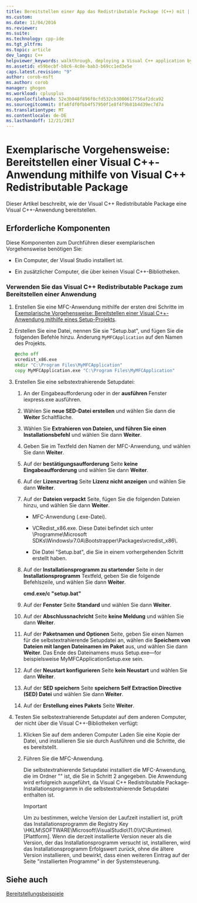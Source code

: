 ```yaml
---
title: Bereitstellen einer App das Redistributable Package (C++) mit | Microsoft Docs
ms.custom: 
ms.date: 11/04/2016
ms.reviewer: 
ms.suite: 
ms.technology: cpp-ide
ms.tgt_pltfrm: 
ms.topic: article
dev_langs: C++
helpviewer_keywords: walkthrough, deploying a Visual C++ application by using the redistributable package
ms.assetid: e59becbf-b8c6-4c8e-bab3-b69cc1ed3e5e
caps.latest.revision: "9"
author: corob-msft
ms.author: corob
manager: ghogen
ms.workload: cplusplus
ms.openlocfilehash: 52e3b048f896f0cfd532cb3000617756af2dca92
ms.sourcegitcommit: 8fa8fdf0fbb4f57950f1e8f4f9b81b4d39ec7d7a
ms.translationtype: MT
ms.contentlocale: de-DE
ms.lasthandoff: 12/21/2017
---
```

# <a name="walkthrough-deploying-a-visual-c-application-by-using-the-visual-c-redistributable-package"></a>Exemplarische Vorgehensweise: Bereitstellen einer Visual C++-Anwendung mithilfe von Visual C++ Redistributable Package
Dieser Artikel beschreibt, wie der Visual C++ Redistributable Package eine Visual C++-Anwendung bereitstellen.  
  
## <a name="prerequisites"></a>Erforderliche Komponenten  
 Diese Komponenten zum Durchführen dieser exemplarischen Vorgehensweise benötigen Sie:  
  
-   Ein Computer, der Visual Studio installiert ist.  
  
-   Ein zusätzlicher Computer, die über keinen Visual C++-Bibliotheken.  
  
### <a name="to-use-the-visual-c-redistributable-package-to-deploy-an-application"></a>Verwenden Sie das Visual C++ Redistributable Package zum Bereitstellen einer Anwendung  
  
1.  Erstellen Sie eine MFC-Anwendung mithilfe der ersten drei Schritte im [Exemplarische Vorgehensweise: Bereitstellen einer Visual C++-Anwendung mithilfe eines Setup-Projekts](../ide/deploying-visual-cpp-application-by-using-the-vcpp-redistributable-package.md).  
  
2.  Erstellen Sie eine Datei, nennen Sie sie "Setup.bat", und fügen Sie die folgenden Befehle hinzu. Änderung `MyMFCApplication` auf den Namen des Projekts.  
  
    ```cmd
    @echo off  
    vcredist_x86.exe  
    mkdir "C:\Program Files\MyMFCApplication"  
    copy MyMFCApplication.exe "C:\Program Files\MyMFCApplication"  
    ```  
  
3.  Erstellen Sie eine selbstextrahierende Setupdatei:  
  
    1.  An der Eingabeaufforderung oder in der **ausführen** Fenster iexpress.exe ausführen.  
  
    2.  Wählen Sie **neue SED-Datei erstellen** und wählen Sie dann die **Weiter** Schaltfläche.  
  
    3.  Wählen Sie **Extrahieren von Dateien, und führen Sie einen Installationsbefehl** und wählen Sie dann **Weiter**.  
  
    4.  Geben Sie im Textfeld den Namen der MFC-Anwendung, und wählen Sie dann **Weiter**.  
  
    5.  Auf der **bestätigungsaufforderung** Seite **keine Eingabeaufforderung** und wählen Sie dann **Weiter**.  
  
    6.  Auf der **Lizenzvertrag** Seite **Lizenz nicht anzeigen** und wählen Sie dann **Weiter**.  
  
    7.  Auf der **Dateien verpackt** Seite, fügen Sie die folgenden Dateien hinzu, und wählen Sie dann **Weiter**.  
  
        -   MFC-Anwendung (.exe-Datei).  
  
        -   VCRedist_x86.exe. Diese Datei befindet sich unter \Programme\Microsoft SDKs\Windows\v7.0A\Bootstrapper\Packages\vcredist_x86\\.  
  
        -   Die Datei "Setup.bat", die Sie in einem vorhergehenden Schritt erstellt haben.  
  
    8.  Auf der **Installationsprogramm zu startender** Seite in der **Installationsprogramm** Textfeld, geben Sie die folgende Befehlszeile, und wählen Sie dann **Weiter**.  
  
         **cmd.exe/c "setup.bat"**  
  
    9. Auf der **Fenster** Seite **Standard** und wählen Sie dann **Weiter**.  
  
    10. Auf der **Abschlussnachricht** Seite **keine Meldung** und wählen Sie dann **Weiter**.  
  
    11. Auf der **Paketnamen und Optionen** Seite, geben Sie einen Namen für die selbstextrahierende Setupdatei an, wählen die **Speichern von Dateien mit langen Dateinamen im Paket** aus, und wählen Sie dann **Weiter**. Das Ende des Dateinamens muss Setup.exe—for beispielsweise MyMFCApplicationSetup.exe sein.  
  
    12. Auf der **Neustart konfigurieren** Seite **kein Neustart** und wählen Sie dann **Weiter**.  
  
    13. Auf der **SED speichern** Seite **speichern Self Extraction Directive (SED) Datei** und wählen Sie dann **Weiter**.  
  
    14. Auf der **Erstellung eines Pakets** Seite **Weiter**.  
  
4.  Testen Sie selbstextrahierende Setupdatei auf dem anderen Computer, der nicht über die Visual C++-Bibliotheken verfügt:  
  
    1.  Klicken Sie auf dem anderen Computer Laden Sie eine Kopie der Datei, und installieren Sie sie durch Ausführen und die Schritte, die es bereitstellt.  
  
    2.  Führen Sie die MFC-Anwendung.  
  
         Die selbstextrahierende Setupdatei installiert die MFC-Anwendung, die im Ordner "" ist, die Sie in Schritt 2 angegeben. Die Anwendung wird erfolgreich ausgeführt, da Visual C++ Redistributable Package-Installationsprogramm in die selbstextrahierende Setupdatei enthalten ist.  
  
        > [!IMPORTANT]
        >  Um zu bestimmen, welche Version der Laufzeit installiert ist, prüft das Installationsprogramm die Registry Key \HKLM\SOFTWARE\Microsoft\VisualStudio\11.0\VC\Runtimes\\[Plattform]. Wenn die derzeit installierte Version neuer als die Version, der das Installationsprogramm versucht ist, installieren, wird das Installationsprogramm Erfolgswert zurück, ohne die ältere Version installieren, und bewirkt, dass einen weiteren Eintrag auf der Seite "installierten Programme" in der Systemsteuerung.  
  
## <a name="see-also"></a>Siehe auch  
 [Bereitstellungsbeispiele](../ide/deployment-examples.md)